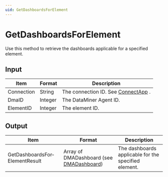 ```yaml
---
uid: GetDashboardsForElement
---
```


# GetDashboardsForElement

Use this method to retrieve the dashboards applicable for a specified element.

## Input

| Item       | Format  | Description                                          |
|------------|---------|------------------------------------------------------|
| Connection | String  | The connection ID. See [ConnectApp](xref:ConnectApp) . |
| DmaID      | Integer | The DataMiner Agent ID.                              |
| ElementID  | Integer | The element ID.                                      |

## Output

| Item                           | Format                                                                               | Description                                          |
|--------------------------------|--------------------------------------------------------------------------------------|------------------------------------------------------|
| GetDashboardsFor­ElementResult | Array of DMADashboard (see [DMADashboard](xref:DMADashboard)) | The dashboards applicable for the specified element. |

